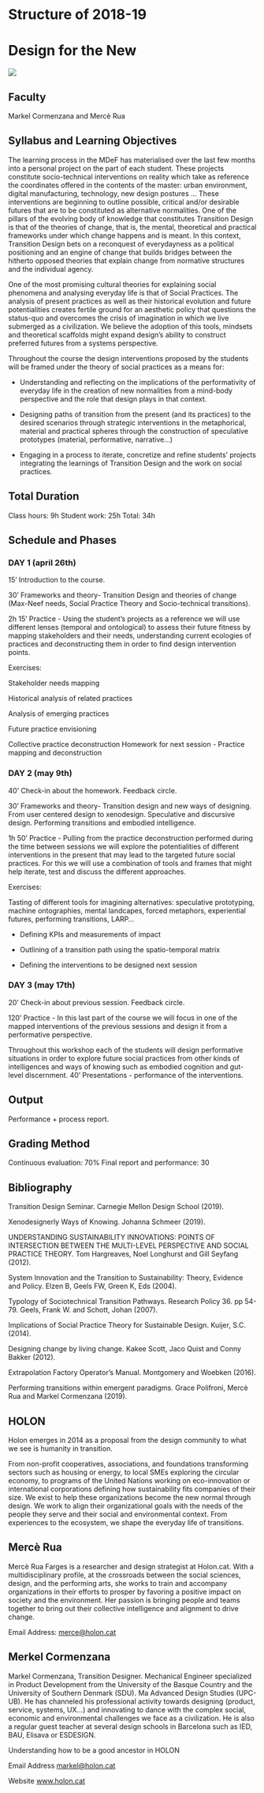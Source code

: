 Structure of 2018-19
======================

# Design for the New


![](images/image_1.png)


## Faculty
Markel Cormenzana and Mercè Rua  

## Syllabus and Learning Objectives
The learning process in the MDeF has materialised over the last few months into a personal project on the part of each student. These projects constitute socio-technical interventions on reality which take as reference the coordinates offered in the contents of the master: urban environment, digital manufacturing, technology, new design postures … These interventions are beginning to outline possible, critical and/or desirable futures that are to be constituted as alternative normalities. One of the pillars of the evolving body of knowledge that constitutes Transition Design is that of the theories of change, that is, the mental, theoretical and practical frameworks under which change happens and is meant. In this context, Transition Design bets on a reconquest of everydayness as a political positioning and an engine of change that builds bridges between the hitherto opposed theories that explain change from normative structures and the individual agency.

One of the most promising cultural theories for explaining social phenomena and analysing everyday life is that of Social Practices. The analysis of present practices as well as their historical evolution and future potentialities creates fertile ground for an aesthetic policy that questions the status-quo and overcomes the crisis of imagination in which we live submerged as a civilization. We believe the adoption of this tools, mindsets and theoretical scaffolds might expand design’s ability to construct preferred futures from a systems perspective.

Throughout the course the design interventions proposed by the students will be framed under the theory of social practices as a means for:

- Understanding and reflecting on the implications of the performativity of everyday life in the creation of new normalities from a mind-body perspective and the role that design plays in that context.

- Designing paths of transition from the present (and its practices) to the desired scenarios through strategic interventions in the metaphorical, material and practical spheres through the construction of speculative prototypes (material, performative, narrative…)

- Engaging in a process to iterate, concretize and refine students’ projects integrating the learnings of Transition Design and the work on social practices.


## Total Duration
Class hours: 9h
Student work: 25h
Total: 34h

## Schedule and Phases

### DAY 1 (april 26th)

15’ Introduction to the course.

30’ Frameworks and theory- Transition Design and theories of change (Max-Neef needs, Social Practice Theory and Socio-technical transitions).

2h 15’ Practice - Using the student’s projects as a reference we will use different lenses (temporal and ontological) to assess their future fitness by mapping stakeholders and their needs, understanding current ecologies of practices and deconstructing them in order to find design intervention points.

Exercises:

Stakeholder needs mapping

Historical analysis of related practices

Analysis of emerging practices

Future practice envisioning

Collective practice deconstruction Homework for next session - Practice mapping and deconstruction

### DAY 2 (may 9th)

40’ Check-in about the homework. Feedback circle.

30’ Frameworks and theory- Transition design and new ways of designing. From user centered design to xenodesign. Speculative and discursive design. Performing transitions and embodied intelligence.

1h 50’ Practice - Pulling from the practice deconstruction performed during the time between sessions we will explore the potentialities of different interventions in the present that may lead to the targeted future social practices. For this we will use a combination of tools and frames that might help iterate, test and discuss the different approaches.

Exercises:

Tasting of different tools for imagining alternatives: speculative prototyping, machine ontographies, mental landcapes, forced metaphors, experiential futures, performing transitions, LARP…

- Defining KPIs and measurements of impact

- Outlining of a transition path using the spatio-temporal matrix

- Defining the interventions to be designed next session

### DAY 3 (may 17th)

20’ Check-in about previous session. Feedback circle.

120’ Practice - In this last part of the course we will focus in one of the mapped interventions of the previous sessions and design it from a performative perspective.

Throughout this workshop each of the students will design performative situations in order to explore future social practices from other kinds of intelligences and ways of knowing such as embodied cognition and gut-level discernment.
40’ Presentations - performance of the interventions.

## Output
Performance + process report.

## Grading Method
Continuous evaluation: 70%
Final report and performance: 30


## Bibliography
Transition Design Seminar. Carnegie Mellon Design School (2019).

Xenodesignerly Ways of Knowing. Johanna Schmeer (2019).

UNDERSTANDING SUSTAINABILITY INNOVATIONS: POINTS OF INTERSECTION BETWEEN THE MULTI-LEVEL PERSPECTIVE AND SOCIAL PRACTICE THEORY. Tom Hargreaves, Noel Longhurst and Gill Seyfang (2012).

System Innovation and the Transition to Sustainability: Theory, Evidence and Policy. Elzen B, Geels FW, Green K, Eds (2004).

Typology of Sociotechnical Transition Pathways. Research Policy 36. pp 54-79. Geels, Frank W. and Schott, Johan (2007).

Implications of Social Practice Theory for Sustainable Design. Kuijer, S.C. (2014).

Designing change by living change. Kakee Scott, Jaco Quist and Conny Bakker (2012).

Extrapolation Factory Operator’s Manual. Montgomery and Woebken (2016).

Performing transitions within emergent paradigms. Grace Polifroni, Mercè Rua and Markel Cormenzana (2019).



## HOLON

Holon emerges in 2014 as a proposal from the design community to what we see is humanity in transition.

From non-profit cooperatives, associations, and foundations transforming sectors such as housing or energy, to local SMEs exploring the circular economy, to programs of the United Nations working on eco-innovation or international corporations defining how sustainability fits companies of their size. We exist to help these organizations become the new normal through design. We work to align their organizational goals with the needs of the people they serve and their social and environmental context. From experiences to the ecosystem, we shape the everyday life of transitions.


## Mercè Rua

[](../../../../assets/images/faculty_photos/merce_rua.jpg)

Mercè Rua Farges is a researcher and design strategist at Holon.cat. With a multidisciplinary profile, at the crossroads between the social sciences, design, and the performing arts, she works to train and accompany organizations in their efforts to prosper by favoring a positive impact on society and the environment. Her passion is bringing people and teams together to bring out their collective intelligence and alignment to drive change.



Email Address: merce@holon.cat

## Merkel Cormenzana

[](../../../../assets/images/faculty_photos/merkel_cormenzana.jpg)

Markel Cormenzana, Transition Designer. Mechanical Engineer specialized in Product Development from the University of the Basque Country and the University of Southern Denmark (SDU). Ma Advanced Design Studies (UPC-UB). He has channeled his professional activity towards designing (product, service, systems, UX...) and innovating to dance with the complex social, economic and environmental challenges we face as a civilization. He is also a regular guest teacher at several design schools in Barcelona such as IED, BAU, Elisava or ESDESIGN.

Understanding how to be a good ancestor in HOLON

Email Address markel@holon.cat

Website www.holon.cat
